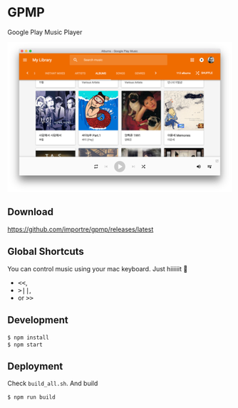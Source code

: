 # GPMP
Google Play Music Player

![screenshot](resources/screenshot.png)


## Download
https://github.com/importre/gpmp/releases/latest


## Global Shortcuts
You can control music using your mac keyboard.
Just hiiiiiit :facepunch:

- <kbd>&lt;&lt;</kbd>,
- <kbd>>||</kbd>,
- or <kbd>&gt;&gt;</kbd>


## Development
```
$ npm install
$ npm start
```


## Deployment
Check `build_all.sh`. And build

```
$ npm run build
```
